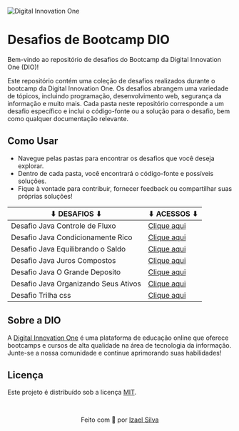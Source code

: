 ![Digital Innovation One](https://hermes.digitalinnovation.one/assets/diome/logo-full.svg)

# Desafios de Bootcamp DIO

Bem-vindo ao repositório de desafios do Bootcamp da Digital Innovation One (DIO)!

Este repositório contém uma coleção de desafios realizados durante o bootcamp da Digital Innovation One. Os desafios abrangem uma variedade de tópicos, incluindo programação, desenvolvimento web, segurança da informação e muito mais. Cada pasta neste repositório corresponde a um desafio específico e inclui o código-fonte ou a solução para o desafio, bem como qualquer documentação relevante.

## Como Usar

- Navegue pelas pastas para encontrar os desafios que você deseja explorar.
- Dentro de cada pasta, você encontrará o código-fonte e possíveis soluções.
- Fique à vontade para contribuir, fornecer feedback ou compartilhar suas próprias soluções!

| ⬇ DESAFIOS ⬇                              | ⬇ ACESSOS ⬇                                                                          |
|-------------------------------------------|--------------------------------------------------------------------------------------|
| Desafio Java Controle de Fluxo            | [Clique aqui](desafio-java-controle-fluxo/src/ControleDeFluxo.java)                  |
| Desafio Java Condicionamente Rico         | [Clique aqui](desafios-java-condicionalmente-rico/src/CondicionalmenteRico.java)     |
| Desafio Java Equilibrando o Saldo         | [Clique aqui](desafios-java-equilibrando-o-saldo/src/EquilibrandoSaldo.java)         |
| Desafio Java Juros Compostos              | [Clique aqui](desafios-java-juros-compostos/src/JurosCompostos.java)                 |
| Desafio Java O Grande Deposito            | [Clique aqui](desafios-java-o-grande-deposito/src/OGrandeDeposito.java)              |
| Desafio Java Organizando Seus Ativos      | [Clique aqui](desafios-java-organizando-seus-ativos/src/OrganizadoSeusAtivos.java)   |
| Desafio Trilha css                        | [Clique aqui](desafios-trilha-css/)                                                  |

## Sobre a DIO

A [Digital Innovation One](https://www.dio.me/) é uma plataforma de educação online que oferece bootcamps e cursos de alta qualidade na área de tecnologia da informação. Junte-se a nossa comunidade e continue aprimorando suas habilidades!

## Licença

Este projeto é distribuído sob a licença [MIT](LICENSE).

<br>

<p align="center">
    Feito com 💖 por
    <a href="https://github.com/ias4g">Izael Silva</a>
</p>